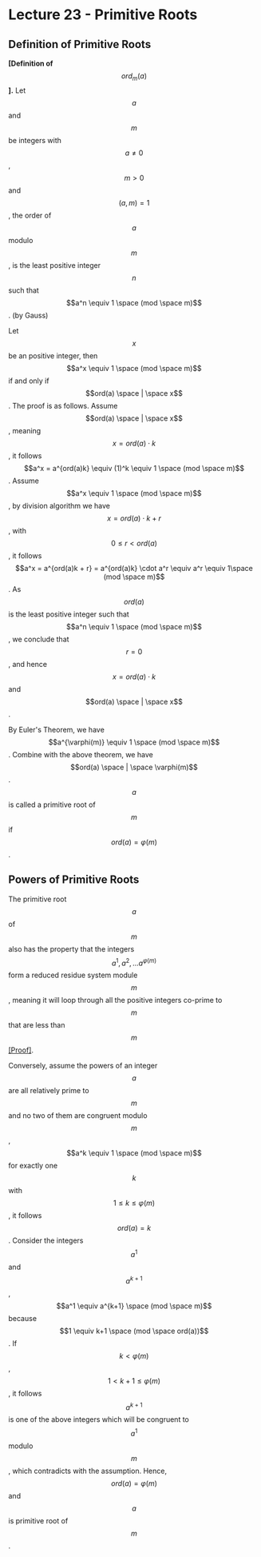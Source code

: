 # Lecture 23 - Primitive Roots

## Definition of Primitive Roots

**\[Definition of** $$ord_m(a)$$**].** Let $$a$$ and $$m$$ be integers with $$a \not = 0$$, $$m > 0$$ and $$(a, m) = 1$$, the order of $$a$$ modulo $$m$$, is the least positive integer $$n$$ such that $$a^n \equiv 1 \space (mod \space m)$$. (by Gauss)

Let $$x$$ be an positive integer, then $$a^x \equiv 1 \space (mod \space m)$$ if and only if $$ord(a) \space | \space x$$. The proof is as follows. Assume $$ord(a) \space | \space x$$, meaning $$x = ord(a) \cdot k$$, it follows $$a^x = a^{ord(a)k} \equiv (1)^k \equiv 1 \space (mod \space m)$$. Assume $$a^x \equiv 1 \space (mod \space m)$$, by division algorithm we have $$x = ord(a) \cdot k + r$$, with $$0 \le r < ord(a)$$, it follows $$a^x = a^{ord(a)k + r} = a^{ord(a)k} \cdot a^r \equiv a^r \equiv 1\space (mod \space m)$$. As $$ord(a)$$ is the least positive integer such that $$a^n \equiv 1 \space (mod \space m)$$, we conclude that $$r = 0$$, and hence $$x = ord(a) \cdot k$$ and $$ord(a) \space | \space x$$.

By Euler's Theorem, we have $$a^{\varphi(m)} \equiv 1 \space (mod \space m)$$. Combine with the above theorem, we have $$ord(a) \space | \space \varphi(m)$$. $$a$$ is called a primitive root of $$m$$ if $$ord(a) = \varphi(m)$$.

## Powers of Primitive Roots

The primitive root $$a$$ of $$m$$ also has the property that the integers $$a^1, a^2, ... a^{\varphi(m)}$$ form a reduced residue system module $$m$$, meaning it will loop through all the positive integers co-prime to $$m$$ that are less than $$m$$ [\[Proof\]](../number-theory/proof-powers-of-primitive-root-forms-a-reduced-residue-system.md).

Conversely, assume the powers of an integer $$a$$ are all relatively prime to $$m$$ and no two of them are congruent modulo $$m$$, $$a^k \equiv 1 \space (mod \space m)$$ for exactly one $$k$$ with $$1 \le k \le \varphi(m)$$, it follows $$ord(a) = k$$. Consider the integers $$a^1$$ and $$a^{k+1}$$, $$a^1 \equiv a^{k+1} \space (mod \space m)$$ because $$1 \equiv k+1 \space (mod \space ord(a))$$. If $$k < \varphi(m)$$, $$1 < k + 1 \le \varphi(m)$$, it follows $$a^{k+1}$$ is one of the above integers which will be congruent to $$a^1$$ modulo $$m$$, which contradicts with the assumption. Hence, $$ord(a) = \varphi(m)$$ and $$a$$ is primitive root of $$m$$.
